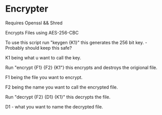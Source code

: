 # Encrypter
Requires Openssl && Shred

Encrypts Files using AES-256-CBC

To use this script run "keygen {K1}" this generates the 256 bit key. - Probably should keep this safe?

K1 being what u want to call the key.

Run "encrypt {F1} {F2} {K1"} this encrypts and destroys the origional file.

F1 being the file you want to encrypt.

F2 being the name you want to call the encrypted file.


Run "decrypt {F2} {D1} {K1}" this decrypts the file.

D1 - what you want to name the decrypted file.

